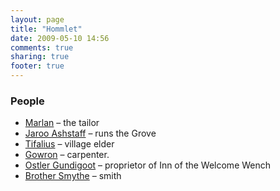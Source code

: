 ```yaml
---
layout: page
title: "Hommlet"
date: 2009-05-10 14:56
comments: true
sharing: true
footer: true
---
```

### People
* [Marlan](/campaigns/toee/people/marlan.html) – the tailor
* [Jaroo Ashstaff](/campaigns/toee/people/jaroo_ashstaff.html) – runs the Grove
* [Tifalius](/campaigns/toee/people/tifalius.html) – village elder
* [Gowron](/campaigns/toee/people/gowron.html) – carpenter.
* [Ostler Gundigoot](/campaigns/toee/people/ostler_gundigoot.html) – proprietor of Inn of the Welcome Wench
* [Brother Smythe](/campaigns/toee/people/brother_smythe.html) – smith